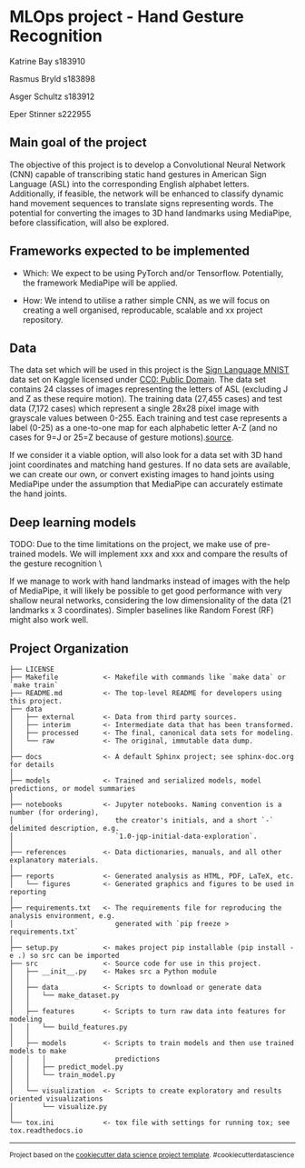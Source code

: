 # MLOps project - Hand Gesture Recognition
<!-- ============================== -->

Katrine Bay s183910

Rasmus Bryld s183898

Asger Schultz s183912

Eper Stinner s222955


## Main goal of the project

The objective of this project is to develop a Convolutional Neural Network (CNN) capable of transcribing static hand gestures in American Sign Language (ASL) into the corresponding English alphabet letters. Additionally, if feasible, the network will be enhanced to classify dynamic hand movement sequences to translate signs representing words. The potential for converting the images to 3D hand landmarks using MediaPipe, before classification, will also be explored.

## Frameworks expected to be implemented

- Which: We expect to be using PyTorch and/or Tensorflow. Potentially, the framework MediaPipe will be applied.
<!-- - How: We intend to utilise a pretrained model from the Transformer framework, as we will focus on creating a well organised, reproducable, scalable and xx project repository. -->
- How: We intend to utilise a rather simple CNN, as we will focus on creating a well organised, reproducable, scalable and xx project repository.

## Data

The data set which will be used in this project is the [Sign Language MNIST](https://www.kaggle.com/datasets/datamunge/sign-language-mnist) data set on Kaggle licensed under [CC0: Public Domain](https://creativecommons.org/publicdomain/zero/1.0/). The data set contains 24 classes of images representing the letters of ASL (excluding J and Z as these require motion). The training data (27,455 cases) and test data (7,172 cases) which represent a single 28x28 pixel image with grayscale values between 0-255. Each training and test case represents a label (0-25) as a one-to-one map for each alphabetic letter A-Z (and no cases for 9=J or 25=Z because of gesture motions).[source](https://www.kaggle.com/datasets/datamunge/sign-language-mnist).

If we consider it a viable option, will also look for a data set with 3D hand joint coordinates and matching hand gestures. If no data sets are available, we can create our own, or convert existing images to hand joints using MediaPipe under the assumption that MediaPipe can accurately estimate the hand joints.


## Deep learning models
TODO:
Due to the time limitations on the project, we make use of pre-trained models. We will implement xxx and xxx and compare the results of the gesture recognition
\\

If we manage to work with hand landmarks instead of images with the help of MediaPipe, it will likely be possible to get good performance with very shallow neural networks, considering the low dimensionality of the data (21 landmarks x 3 coordinates). Simpler baselines like Random Forest (RF) might also work well.




Project Organization
------------

    ├── LICENSE
    ├── Makefile           <- Makefile with commands like `make data` or `make train`
    ├── README.md          <- The top-level README for developers using this project.
    ├── data
    │   ├── external       <- Data from third party sources.
    │   ├── interim        <- Intermediate data that has been transformed.
    │   ├── processed      <- The final, canonical data sets for modeling.
    │   └── raw            <- The original, immutable data dump.
    │
    ├── docs               <- A default Sphinx project; see sphinx-doc.org for details
    │
    ├── models             <- Trained and serialized models, model predictions, or model summaries
    │
    ├── notebooks          <- Jupyter notebooks. Naming convention is a number (for ordering),
    │                         the creator's initials, and a short `-` delimited description, e.g.
    │                         `1.0-jqp-initial-data-exploration`.
    │
    ├── references         <- Data dictionaries, manuals, and all other explanatory materials.
    │
    ├── reports            <- Generated analysis as HTML, PDF, LaTeX, etc.
    │   └── figures        <- Generated graphics and figures to be used in reporting
    │
    ├── requirements.txt   <- The requirements file for reproducing the analysis environment, e.g.
    │                         generated with `pip freeze > requirements.txt`
    │
    ├── setup.py           <- makes project pip installable (pip install -e .) so src can be imported
    ├── src                <- Source code for use in this project.
    │   ├── __init__.py    <- Makes src a Python module
    │   │
    │   ├── data           <- Scripts to download or generate data
    │   │   └── make_dataset.py
    │   │
    │   ├── features       <- Scripts to turn raw data into features for modeling
    │   │   └── build_features.py
    │   │
    │   ├── models         <- Scripts to train models and then use trained models to make
    │   │   │                 predictions
    │   │   ├── predict_model.py
    │   │   └── train_model.py
    │   │
    │   └── visualization  <- Scripts to create exploratory and results oriented visualizations
    │       └── visualize.py
    │
    └── tox.ini            <- tox file with settings for running tox; see tox.readthedocs.io


--------

<p><small>Project based on the <a target="_blank" href="https://drivendata.github.io/cookiecutter-data-science/">cookiecutter data science project template</a>. #cookiecutterdatascience</small></p>
